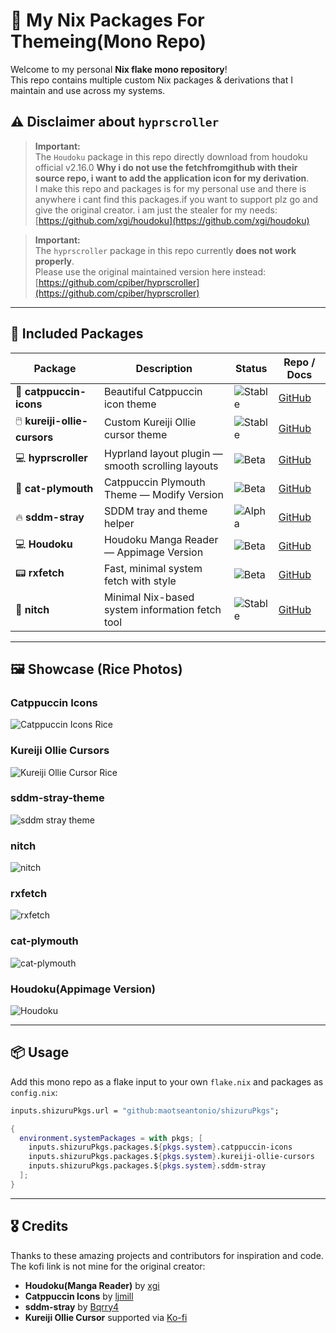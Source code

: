 # 🚀 My Nix Packages For Themeing(Mono Repo)

Welcome to my personal **Nix flake mono repository**!  
This repo contains multiple custom Nix packages & derivations that I maintain and use across my systems.

## ⚠️ Disclaimer about `hyprscroller`

> **Important:**  
> The `Houdoku` package in this repo directly download from houdoku official v2.16.0 **Why i do not use the fetchfromgithub with their source repo, i want to add the application icon for my derivation**.  
> I make this repo and packages is for my personal use and there is anywhere i cant find this packages.if you want to support plz go and give the original creator. i am just the stealer for my needs:  
> [https://github.com/xgi/houdoku](https://github.com/xgi/houdoku)



> **Important:**  
> The `hyprscroller` package in this repo currently **does not work properly**.  
> Please use the original maintained version here instead:  
> [https://github.com/cpiber/hyprscroller](https://github.com/cpiber/hyprscroller)

---

## 🔧 Included Packages

| Package                   | Description                                          | Status                                            | Repo / Docs                                        |
|---------------------------|------------------------------------------------------|---------------------------------------------------|---------------------------------------------------|
| 🎨 **catppuccin-icons**        | Beautiful Catppuccin icon theme                       | ![Stable](https://img.shields.io/badge/status-stable-brightgreen) | [GitHub](https://github.com/maotseantonio/catppuccin-icons)       |
| 🖱️ **kureiji-ollie-cursors**  | Custom Kureiji Ollie cursor theme                     | ![Stable](https://img.shields.io/badge/status-stable-brightgreen) | [GitHub](https://github.com/maotseantonio/Kureiji-Ollie-Cursors)  |
| 💻 **hyprscroller**            | Hyprland layout plugin — smooth scrolling layouts     | ![Beta](https://img.shields.io/badge/status-beta-yellow)         | [GitHub](https://github.com/maotseantonio/hyprscroller)           |
| 🎨 **cat-plymouth**            | Catppuccin Plymouth Theme —  Modify Version     | ![Beta](https://img.shields.io/badge/status-stable-brightgreen)         | [GitHub](https://github.com/maotseantonio/cat-plymouth)           |
 🔥 **sddm-stray**              | SDDM tray and theme helper                           | ![Alpha](https://img.shields.io/badge/status-alpha-red)          | [GitHub](https://github.com/maotseantonio/sddm-stray-flakes)      |
| 💻 **Houdoku**            | Houdoku Manga Reader —  Appimage Version        | ![Beta](https://img.shields.io/badge/status-beta-yellow)         | [GitHub](https://github.com/maotseantonio/hyprscroller)           |
| 📟 **rxfetch**                 | Fast, minimal system fetch with style                | ![Beta](https://img.shields.io/badge/status-beta-yellow)         | [GitHub](https://github.com/mngshm/rxfetch.git)                |
| 🌿 **nitch**                   | Minimal Nix-based system information fetch tool      | ![Stable](https://img.shields.io/badge/status-stable-brightgreen) | [GitHub](https://github.com/ssleert/nitch.git)                  |

---
## 🖼️ Showcase (Rice Photos)

### Catppuccin Icons  
![Catppuccin Icons Rice](./assets/main.svg)

### Kureiji Ollie Cursors  
![Kureiji Ollie Cursor Rice](./assets/preview3.gif)

### sddm-stray-theme  
![sddm stray theme](./assets/preview.gif)

### nitch 
![nitch](./assets/nitch.png)

### rxfetch
![rxfetch](./assets/rxfetch.png)

### cat-plymouth
![cat-plymouth](./assets/plymouth.gif)


### Houdoku(Appimage Version)
![Houdoku](./assets/houdoku.png)

---

## 📦 Usage

Add this mono repo as a flake input to your own `flake.nix` and packages as `config.nix`:

```nix
inputs.shizuruPkgs.url = "github:maotseantonio/shizuruPkgs";

{
  environment.systemPackages = with pkgs; [
    inputs.shizuruPkgs.packages.${pkgs.system}.catppuccin-icons
    inputs.shizuruPkgs.packages.${pkgs.system}.kureiji-ollie-cursors
    inputs.shizuruPkgs.packages.${pkgs.system}.sddm-stray
  ];
}
```
---

## 🎖️ Credits

Thanks to these amazing projects and contributors for inspiration and code. The kofi link is not mine for the original creator:

- **Houdoku(Manga Reader)** by [xgi](https://github.com/xgi/houdoku)  
- **Catppuccin Icons** by [ljmill](https://github.com/ljmill/catppuccin-icons)  
- **sddm-stray** by [Bqrry4](https://github.com/Bqrry4/sddm-stray)  
- **Kureiji Ollie Cursor** supported via [Ko-fi](https://ko-fi.com/s/0f16e071d4)  
